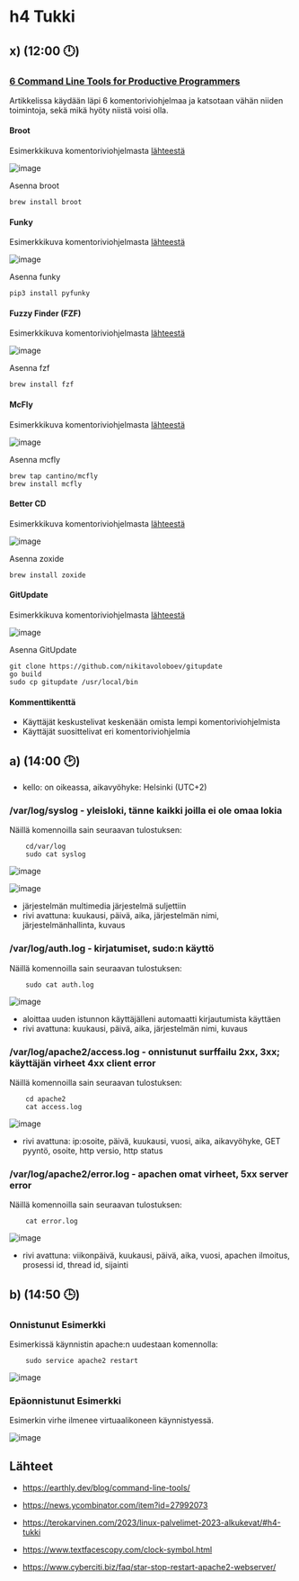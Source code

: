 # h4 Tukki

## x) (12:00 🕛) 


### [6 Command Line Tools for Productive Programmers](https://earthly.dev/blog/command-line-tools/)

Artikkelissa käydään läpi 6 komentoriviohjelmaa ja katsotaan vähän niiden toimintoja, sekä mikä hyöty niistä voisi olla.

#### Broot

Esimerkkikuva komentoriviohjelmasta [lähteestä](https://earthly.dev/blog/command-line-tools/)

![image](https://user-images.githubusercontent.com/112497215/215324447-23005fbe-8993-4bef-a6f9-dee1c3b01a9d.png)


Asenna broot

    brew install broot

#### Funky

Esimerkkikuva komentoriviohjelmasta [lähteestä](https://earthly.dev/blog/command-line-tools/)

![image](https://user-images.githubusercontent.com/112497215/215324323-61714f95-38df-4295-9792-00f537de63d5.png)

Asenna funky

    pip3 install pyfunky

#### Fuzzy Finder (FZF)

Esimerkkikuva komentoriviohjelmasta [lähteestä](https://earthly.dev/blog/command-line-tools/)

![image](https://user-images.githubusercontent.com/112497215/215324282-29291d14-f2b4-4ca8-8718-0e094fc8e451.png)

Asenna fzf

    brew install fzf

#### McFly 

Esimerkkikuva komentoriviohjelmasta [lähteestä](https://earthly.dev/blog/command-line-tools/)

![image](https://user-images.githubusercontent.com/112497215/215324200-251cf25b-0e90-450a-9ed0-1f580f3eb031.png)


Asenna mcfly

    brew tap cantino/mcfly
    brew install mcfly

#### Better CD

Esimerkkikuva komentoriviohjelmasta [lähteestä](https://earthly.dev/blog/command-line-tools/)

![image](https://user-images.githubusercontent.com/112497215/215324091-a4194c3f-1161-4106-a5f4-4058c7711b37.png)


Asenna zoxide

    brew install zoxide



#### GitUpdate

Esimerkkikuva komentoriviohjelmasta [lähteestä](https://earthly.dev/blog/command-line-tools/)

![image](https://user-images.githubusercontent.com/112497215/215323744-b6c3a4c1-a883-4edf-a3ba-5fb8d4206898.png)

Asenna GitUpdate
    
    git clone https://github.com/nikitavoloboev/gitupdate
    go build
    sudo cp gitupdate /usr/local/bin

#### Kommenttikenttä

 - Käyttäjät keskustelivat keskenään omista lempi komentoriviohjelmista
 - Käyttäjät suosittelivat eri komentoriviohjelmia


## a) (14:00 🕑)

- kello: on oikeassa, aikavyöhyke: Helsinki (UTC+2)

### /var/log/syslog - yleisloki, tänne kaikki joilla ei ole omaa lokia

Näillä komennoilla sain seuraavan tulostuksen:

        cd/var/log
        sudo cat syslog

![image](https://user-images.githubusercontent.com/112497215/215325025-36ad983e-f55b-4df1-af09-88c260a76689.png)

![image](https://user-images.githubusercontent.com/112497215/215324985-aa4d8d8c-6e68-4ad0-8536-184cf566626d.png)

- järjestelmän multimedia järjestelmä suljettiin
- rivi avattuna: kuukausi, päivä, aika, järjestelmän nimi, järjestelmänhallinta, kuvaus


### /var/log/auth.log - kirjatumiset, sudo:n käyttö

Näillä komennoilla sain seuraavan tulostuksen:

        sudo cat auth.log

![image](https://user-images.githubusercontent.com/112497215/215325262-df5e899e-00fa-45f3-aede-cdac555b16ca.png)

- aloittaa uuden istunnon käyttäjälleni automaatti kirjautumista käyttäen
- rivi avattuna: kuukausi, päivä, aika, järjestelmän nimi, kuvaus

### /var/log/apache2/access.log - onnistunut surffailu 2xx, 3xx; käyttäjän virheet 4xx client error

Näillä komennoilla sain seuraavan tulostuksen:

        cd apache2
        cat access.log

![image](https://user-images.githubusercontent.com/112497215/215326319-39bb66c5-de20-4959-b5f1-05b60bc4a602.png)

 - rivi avattuna: ip:osoite, päivä, kuukausi, vuosi, aika, aikavyöhyke, GET pyyntö, osoite, http versio, http status

### /var/log/apache2/error.log - apachen omat virheet, 5xx server error

Näillä komennoilla sain seuraavan tulostuksen:

        cat error.log

![image](https://user-images.githubusercontent.com/112497215/215326470-446f9552-036d-4360-9681-97d1d5f73b40.png)

 - rivi avattuna: viikonpäivä, kuukausi, päivä, aika, vuosi, apachen ilmoitus, prosessi id, thread id, sijainti


## b) (14:50 🕒)

### Onnistunut Esimerkki

Esimerkissä käynnistin apache:n uudestaan komennolla:

        sudo service apache2 restart

![image](https://user-images.githubusercontent.com/112497215/215327250-460f8275-e30a-4e66-b03c-9935d92de798.png)

### Epäonnistunut Esimerkki

Esimerkin virhe ilmenee virtuaalikoneen käynnistyessä.

![image](https://user-images.githubusercontent.com/112497215/215327879-fc023132-1d16-4700-9ce0-67bfcb1a64d5.png)



## Lähteet

- https://earthly.dev/blog/command-line-tools/

- https://news.ycombinator.com/item?id=27992073

- https://terokarvinen.com/2023/linux-palvelimet-2023-alkukevat/#h4-tukki

- https://www.textfacescopy.com/clock-symbol.html

- https://www.cyberciti.biz/faq/star-stop-restart-apache2-webserver/
